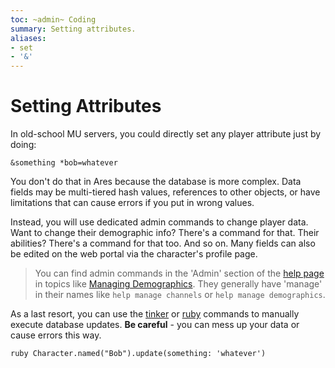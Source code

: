 ```yaml
---
toc: ~admin~ Coding
summary: Setting attributes.
aliases:
- set
- '&'
---
```

# Setting Attributes

In old-school MU servers, you could directly set any player attribute just by doing:

    &something *bob=whatever

You don't do that in Ares because the database is more complex. Data fields may be multi-tiered hash values, references to other objects, or have limitations that can cause errors if you put in wrong values.

Instead, you will use dedicated admin commands to change player data.  Want to change their demographic info?  There's a command for that. Their abilities? There's a command for that too. And so on. Many fields can also be edited on the web portal via the character's profile page. 

> You can find admin commands in the 'Admin' section of the [help page](/help) in topics like [Managing Demographics](/help/manage_demographics). They generally have 'manage' in their names like `help manage channels` or `help manage demographics`.

As a last resort, you can use the [tinker](/help/tinker) or [ruby](/help/ruby) commands to manually execute database updates. **Be careful** - you can mess up your data or cause errors this way.

    ruby Character.named("Bob").update(something: 'whatever')